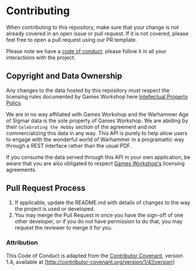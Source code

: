 # Contributing

When contributing to this repository, make sure that your change is not already covered in an open issue or pull
request. If it is not covered, please feel free to open a pull request using our PR template.

Please note we have a [code of conduct](#code-of-conduct), please follow it in all your interactions with the project.

## Copyright and Data Ownership

Any changes to the data hosted by this repository must respect the licensing rules documented by Games Workshop
here [Intellectual Property Policy](https://www.games-workshop.com/en-US/Intellectual-Property-Policy).

We are in no way affiliated with Games Workshop and the Warhammer Age of Sigmar data is the sole property of Games
Workshop. We are abiding by their `Celebrating the Hobby` section of the agreement and not commercializing this data in
any way. This API is purely to help allow users to engage with the wonderful world of Warhammer in a programattic way
through a REST interface rather than the usual PDF.

If you consume the data served through this API in your own application, be aware that you are also obligated to respect
[Games Workshop's](https://www.games-workshop.com) licensing agreements.

## Pull Request Process

1. If applicable, update the README.md with details of changes to the way the project is used or developed.
1. You may merge the Pull Request in once you have the sign-off of one other developer, or if you do not have permission
   to do that, you may request the reviewer to merge it for you.

### Attribution

This Code of Conduct is adapted from the [Contributor Covenant][homepage], version 1.4, available
at [http://contributor-covenant.org/version/1/4][version]

[homepage]: http://contributor-covenant.org

[version]: http://contributor-covenant.org/version/1/4/